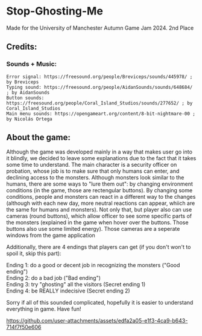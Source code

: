 # Stop-Ghosting-Me
 Made for the University of Manchester Autumn Game Jam 2024. 2nd Place
## Credits:  

 ### Sounds + Music:
	Error signal: https://freesound.org/people/Breviceps/sounds/445978/ ; by Breviceps
	Typing sound: https://freesound.org/people/AidanSounds/sounds/648684/ ; by AidanSounds
	Button sounds: https://freesound.org/people/Coral_Island_Studios/sounds/277652/ ; by Coral_Island_Studios
	Main menu sounds: https://opengameart.org/content/8-bit-nightmare-00 ; by Nicolás Ortega

## About the game:  

Although the game was developed mainly in a way that makes user go into it blindly, we decided to leave some explanations due to the fact
that it takes some time to understand. The main character is a security officer on probation, whose job is to make sure that only humans can enter,
and declining access to the monsters. Although monsters look similar to the humans, there are some ways to "lure them out": by changing environment
conditions (in the game, those are rectengular buttons). By changing some conditions, people and monsters can react in a different way to the changes (although
with each new day, more neutral reactions can appear, whiich are the same for humans and monsters). Not only that, but player also can use cameras (round buttons), 
which allow officer to see some specific parts of the monsters (explained in the game when hover over the buttons. Those buttons also use some limited energy). Those
cameras are a seperate windows from the game application

Additionally, there are 4 endings that players can get (if you don't won't to spoil it, skip this part):

Ending 1: do a good or decent job in recognizing the monsters ("Good ending")  
Ending 2: do a bad job ("Bad ending")  
Ending 3: try "ghosting" all the visitors (Secret ending 1)  
Ending 4: be REALLY indecisive (Secret ending 2)  

Sorry if all of this sounded complicated, hopefully it is easier to understand everything in game. Have fun!

https://github.com/user-attachments/assets/edfa2a05-e1f3-4ca9-b643-714f7f50e606



